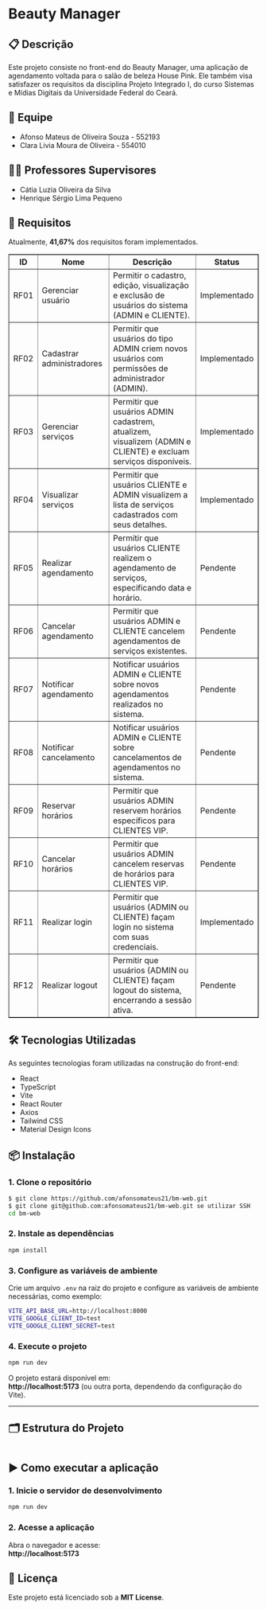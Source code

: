 # Beauty Manager

## 📋 Descrição
Este projeto consiste no front-end do Beauty Manager, uma aplicação de agendamento voltada para o salão de beleza House Pink. Ele também visa satisfazer os requisitos da disciplina Projeto Integrado I, do curso Sistemas e Mídias Digitais da Universidade Federal do Ceará.


## 👥 Equipe
- Afonso Mateus de Oliveira Souza - 552193
- Clara Livia Moura de Oliveira - 554010

## 🧑‍🏫 Professores Supervisores
- Cátia Luzia Oliveira da Silva
- Henrique Sérgio Lima Pequeno

## 📝 Requisitos
Atualmente, **41,67%** dos requisitos foram implementados.
<table border="1">
  <thead>
    <tr>
      <th>ID</th>
      <th>Nome</th>
      <th>Descrição</th>
      <th>Status</th>
    </tr>
  </thead>
  <tbody>
    <tr>
      <td>RF01</td>
      <td>Gerenciar usuário</td>
      <td>Permitir o cadastro, edição, visualização e exclusão de usuários do sistema (ADMIN e CLIENTE).</td>
      <td>Implementado</td>
    </tr>
    <tr>
      <td>RF02</td>
      <td>Cadastrar administradores</td>
      <td>Permitir que usuários do tipo ADMIN criem novos usuários com permissões de administrador (ADMIN).</td>
      <td>Implementado</td>
    </tr>
    <tr>
      <td>RF03</td>
      <td>Gerenciar serviços</td>
      <td>Permitir que usuários ADMIN cadastrem, atualizem, visualizem (ADMIN e CLIENTE) e excluam serviços disponíveis.</td>
      <td>Implementado</td>
    </tr>
    <tr>
      <td>RF04</td>
      <td>Visualizar serviços</td>
      <td>Permitir que usuários CLIENTE e ADMIN visualizem a lista de serviços cadastrados com seus detalhes.</td>
      <td>Implementado</td>
    </tr>
    <tr>
      <td>RF05</td>
      <td>Realizar agendamento</td>
      <td>Permitir que usuários CLIENTE realizem o agendamento de serviços, especificando data e horário.</td>
      <td>Pendente</td>
    </tr>
    <tr>
      <td>RF06</td>
      <td>Cancelar agendamento</td>
      <td>Permitir que usuários ADMIN e CLIENTE cancelem agendamentos de serviços existentes.</td>
      <td>Pendente</td>
    </tr>
    <tr>
      <td>RF07</td>
      <td>Notificar agendamento</td>
      <td>Notificar usuários ADMIN e CLIENTE sobre novos agendamentos realizados no sistema.</td>
      <td>Pendente</td>
    </tr>
    <tr>
      <td>RF08</td>
      <td>Notificar cancelamento</td>
      <td>Notificar usuários ADMIN e CLIENTE sobre cancelamentos de agendamentos no sistema.</td>
      <td>Pendente</td>
    </tr>
    <tr>
      <td>RF09</td>
      <td>Reservar horários</td>
      <td>Permitir que usuários ADMIN reservem horários específicos para CLIENTES VIP.</td>
      <td>Pendente</td>
    </tr>
    <tr>
      <td>RF10</td>
      <td>Cancelar horários</td>
      <td>Permitir que usuários ADMIN cancelem reservas de horários para CLIENTES VIP.</td>
      <td>Pendente</td>
    </tr>
    <tr>
      <td>RF11</td>
      <td>Realizar login</td>
      <td>Permitir que usuários (ADMIN ou CLIENTE) façam login no sistema com suas credenciais.</td>
      <td>Implementado</td>
    </tr>
    <tr>
      <td>RF12</td>
      <td>Realizar logout</td>
      <td>Permitir que usuários (ADMIN ou CLIENTE) façam logout do sistema, encerrando a sessão ativa.</td>
      <td>Pendente</td>
    </tr>
  </tbody>
</table>

## 🛠️ Tecnologias Utilizadas
As seguintes tecnologias foram utilizadas na construção do front-end:
<ul>
  <li>React</li>
  <li>TypeScript</li>
  <li>Vite</li>
  <li>React Router</li>
  <li>Axios</li>
  <li>Tailwind CSS</li>
  <li>Material Design Icons</li>
</ul>

## 📦 Instalação

### 1. **Clone o repositório**
```bash
$ git clone https://github.com/afonsomateus21/bm-web.git
$ git clone git@github.com:afonsomateus21/bm-web.git se utilizar SSH
cd bm-web
```

### 2. **Instale as dependências**
```bash
npm install
```

### 3. **Configure as variáveis de ambiente**
Crie um arquivo `.env` na raiz do projeto e configure as variáveis de ambiente necessárias, como exemplo:
```bash
VITE_API_BASE_URL=http://localhost:8000
VITE_GOOGLE_CLIENT_ID=test
VITE_GOOGLE_CLIENT_SECRET=test
```

### 4. **Execute o projeto**
```bash
npm run dev
```

O projeto estará disponível em:  
**http://localhost:5173** (ou outra porta, dependendo da configuração do Vite).

---

## 🗂️ Estrutura do Projeto
```bash

```

## ▶️ Como executar a aplicação

### 1. **Inicie o servidor de desenvolvimento**
```bash
npm run dev
```

### 2. **Acesse a aplicação**
Abra o navegador e acesse:  
**http://localhost:5173**

## 📝 Licença
Este projeto está licenciado sob a **MIT License**.
